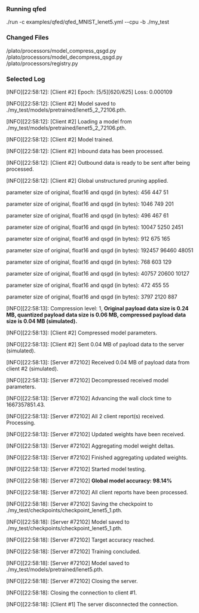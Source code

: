 

### Running qfed
./run -c examples/qfed/qfed_MNIST_lenet5.yml --cpu -b ./my_test

### Changed Files
/plato/processors/model_compress_qsgd.py
/plato/processors/model_decompress_qsgd.py
/plato/processors/registry.py

### Selected Log
[INFO][22:58:12]: [Client #2] Epoch: [5/5][620/625]     Loss: 0.000109

[INFO][22:58:12]: [Client #2] Model saved to ./my_test/models/pretrained/lenet5_2_72106.pth.

[INFO][22:58:12]: [Client #2] Loading a model from ./my_test/models/pretrained/lenet5_2_72106.pth.

[INFO][22:58:12]: [Client #2] Model trained.

[INFO][22:58:12]: [Client #2] Inbound data has been processed.

[INFO][22:58:12]: [Client #2] Outbound data is ready to be sent after being processed.

[INFO][22:58:12]: [Client #2] Global unstructured pruning applied.

parameter size of original, float16 and qsgd (in bytes):  456 447 51

parameter size of original, float16 and qsgd (in bytes):  1046 749 201

parameter size of original, float16 and qsgd (in bytes):  496 467 61

parameter size of original, float16 and qsgd (in bytes):  10047 5250 2451

parameter size of original, float16 and qsgd (in bytes):  912 675 165

parameter size of original, float16 and qsgd (in bytes):  192457 96460 48051

parameter size of original, float16 and qsgd (in bytes):  768 603 129

parameter size of original, float16 and qsgd (in bytes):  40757 20600 10127

parameter size of original, float16 and qsgd (in bytes):  472 455 55

parameter size of original, float16 and qsgd (in bytes):  3797 2120 887

[INFO][22:58:13]: Compression level: 1, **Original payload data size is 0.24 MB, quantized payload data size is 0.06 MB, compressed payload data size is 0.04 MB (simulated).**

[INFO][22:58:13]: [Client #2] Compressed model parameters.

[INFO][22:58:13]: [Client #2] Sent 0.04 MB of payload data to the server (simulated).

[INFO][22:58:13]: [Server #72102] Received 0.04 MB of payload data from client #2 (simulated).

[INFO][22:58:13]: [Server #72102] Decompressed received model parameters.

[INFO][22:58:13]: [Server #72102] Advancing the wall clock time to 1667357851.43.

[INFO][22:58:13]: [Server #72102] All 2 client report(s) received. Processing.

[INFO][22:58:13]: [Server #72102] Updated weights have been received.

[INFO][22:58:13]: [Server #72102] Aggregating model weight deltas.

[INFO][22:58:13]: [Server #72102] Finished aggregating updated weights.

[INFO][22:58:13]: [Server #72102] Started model testing.

[INFO][22:58:18]: [Server #72102] **Global model accuracy: 98.14%**

[INFO][22:58:18]: [Server #72102] All client reports have been processed.

[INFO][22:58:18]: [Server #72102] Saving the checkpoint to ./my_test/checkpoints/checkpoint_lenet5_1.pth.

[INFO][22:58:18]: [Server #72102] Model saved to ./my_test/checkpoints/checkpoint_lenet5_1.pth.

[INFO][22:58:18]: [Server #72102] Target accuracy reached.

[INFO][22:58:18]: [Server #72102] Training concluded.

[INFO][22:58:18]: [Server #72102] Model saved to ./my_test/models/pretrained/lenet5.pth.

[INFO][22:58:18]: [Server #72102] Closing the server.

[INFO][22:58:18]: Closing the connection to client #1.

[INFO][22:58:18]: [Client #1] The server disconnected the connection.  